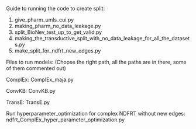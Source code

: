 Guide to running the code to create split:
1. give_pharm_umls_cui.py
2. making_pharm_no_data_leakage.py
3. split_BioNev_test_up_to_get_valid.py
4. making_the_transductive_split_with_no_data_leakage_for_all_the_datasets.py
5. make_split_for_ndfrt_new_edges.py

Files to run models:
(Choose the right path, all the paths are in there, some of them commented out)

ComplEx:
ComplEx_maja.py

ConvKB:
ConvKB.py

TransE:
TransE.py

Run hyperparameter_optimization for complex NDFRT without new edges:
ndfrt_ComplEx_hyper_parameter_optimization.py
